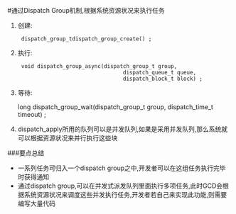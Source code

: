 #通过Dispatch Group机制,根据系统资源状况来执行任务
1. 创建:

		dispatch_group_tdispatch_group_create() ;
		
2. 执行:

		void dispatch_group_async(dispatch_group_t group,
										dispatch_queue_t queue,
										dispatch_block_t block) ;
										
3. 等待:

	long dispatch_group_wait(dispatch_group_t group,
									dispatch_time_t timeout) ;
									
4. dispatch_apply所用的队列可以是并发队列,如果是采用并发队列,那么系统就可以根据资源状况来并行执行这些块

###要点总结
* 一系列任务可归入一个dispatch group之中,开发者可以在这组任务执行完毕时获得通知
* 通过dispatch group,可以在并发式派发队列里面执行多项任务,此时GCD会根据系统资源状况来调度这些并发执行任务,开发者若自己来实现此功能,则需要编写大量代码